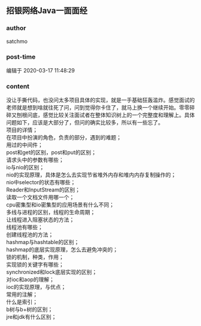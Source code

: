 ## 招银网络Java一面面经
### author 
satchmo
### post-time 

编辑于  2020-03-17 11:48:29
### content 
<div class="post-topic-des nc-post-content">
 <div>
  没让手撕代码，也没问太多项目具体的实现，就是一手基础狂轰滥炸。感觉面试的老师就是想到啥就往死了问，问到觉得你卡住了，就马上换一个继续开始。零零碎碎又刨根问底，感觉比较关注面试者在整体知识树上的一个完整度和理解上。具体问题如下，应该是大部分了，但问的确实比较多，所以有一些忘了。
 </div>
 <div>
  项目的详情；
  <br/>
  在项目中扮演的角色，负责的部分，遇到的难题；
  <br/>
  用过的中间件；
  <br/>
  post和get的区别，post和put的区别；
  <br/>
  请求头中的参数有哪些；
  <br/>
  io与nio的区别；
  <br/>
  nio的实现原理，具体是怎么去实现节省堆外内存和堆内内存复制操作的；
  <br/>
  nio中selector的状态有哪些；
  <br/>
  Reader和InputStream的区别；
  <br/>
  读取一个文档文件用哪一个；
  <br/>
  cpu密集型和io密集型的应用场景有什么不同；
  <br/>
  多线与进程的区别，线程的生命周期；
  <br/>
  让线程进入阻塞状态的方法；
  <br/>
  线程池有哪些；
  <br/>
  创建线程池的方法；
  <br/>
  hashmap与hashtable的区别；
  <br/>
  hashmap的底层实现原理，怎么去避免冲突的；
  <br/>
  锁的机制，种类，作用；
  <br/>
  实现锁的关键字有哪些；
  <br/>
  synchronized和lock底层实现的区别；
  <br/>
  对ioc和aop的理解；
  <br/>
  ioc的实现原理，与优点；
  <br/>
  常用的注解；
  <br/>
  什么是索引；
  <br/>
  b树与b+树的区别；
  <br/>
  jre和jdk有什么区别；
  <br/>
  <div>
   <br/>
  </div>
  <br/>
 </div>
</div>
